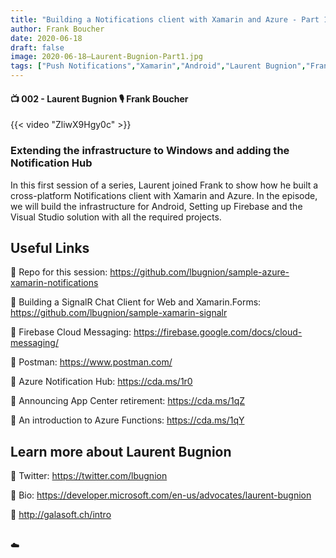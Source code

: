 ```yaml
---
title: "Building a Notifications client with Xamarin and Azure - Part 1"
author: Frank Boucher
date: 2020-06-18
draft: false
image: 2020-06-18–Laurent-Bugnion-Part1.jpg
tags: ["Push Notifications","Xamarin","Android","Laurent Bugnion","Frank Boucher"]
---
```


#### 📺 002 - Laurent Bugnion 🎙️ Frank Boucher

<!--more-->

{{< video "ZliwX9Hgy0c" >}}

### Extending the infrastructure to Windows and adding the Notification Hub

In this first session of a series, Laurent joined Frank to show how he built a cross-platform Notifications client with Xamarin and Azure. In the episode, we will build the infrastructure for Android, Setting up Firebase and the Visual Studio solution with all the required projects.

## Useful Links

🔗 Repo for this session: https://github.com/lbugnion/sample-azure-xamarin-notifications  

🔗 Building a SignalR Chat Client for Web and Xamarin.Forms: https://github.com/lbugnion/sample-xamarin-signalr  

🔗 Firebase Cloud Messaging: https://firebase.google.com/docs/cloud-messaging/  

🔗 Postman: https://www.postman.com/   

🔗 Azure Notification Hub: https://cda.ms/1r0 

🔗 Announcing App Center retirement: https://cda.ms/1qZ  

🔗 An introduction to Azure Functions: https://cda.ms/1qY 


## Learn more about Laurent Bugnion

🔗 Twitter: https://twitter.com/lbugnion 

🔗 Bio: https://developer.microsoft.com/en-us/advocates/laurent-bugnion 

🔗 http://galasoft.ch/intro 

<br />
☁️